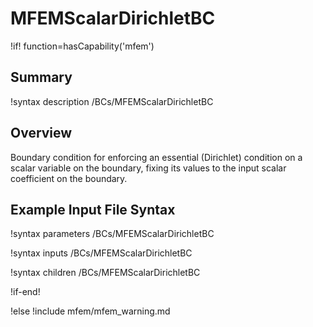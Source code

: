 # MFEMScalarDirichletBC

!if! function=hasCapability('mfem')

## Summary

!syntax description /BCs/MFEMScalarDirichletBC

## Overview

Boundary condition for enforcing an essential (Dirichlet) condition on
a scalar variable on the boundary, fixing its values to the input
scalar coefficient on the boundary.

## Example Input File Syntax

!syntax parameters /BCs/MFEMScalarDirichletBC

!syntax inputs /BCs/MFEMScalarDirichletBC

!syntax children /BCs/MFEMScalarDirichletBC

!if-end!

!else
!include mfem/mfem_warning.md
